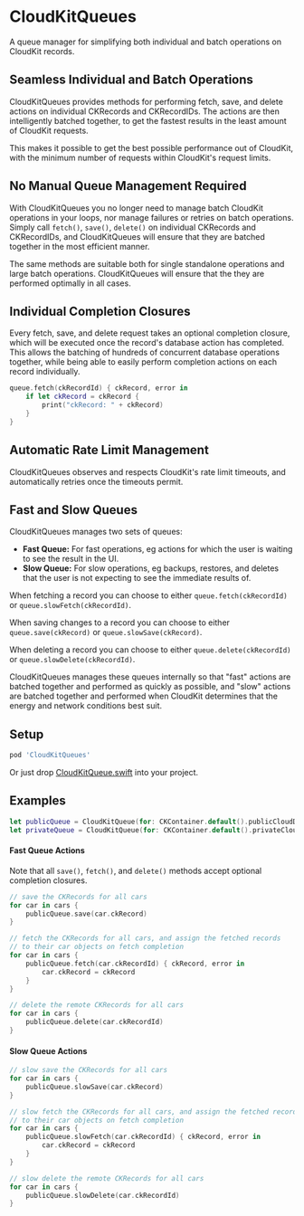 # CloudKitQueues

A queue manager for simplifying both individual and batch operations on CloudKit records.

## Seamless Individual and Batch Operations 

CloudKitQueues provides methods for performing fetch, save, and delete actions on individual CKRecords 
and CKRecordIDs. The actions are then intelligently batched together, to get the fastest results in the 
least amount of CloudKit requests. 

This makes it possible to get the best possible performance out of CloudKit, with the minimum 
number of requests within CloudKit's request limits.

## No Manual Queue Management Required

With CloudKitQueues you no longer need to manage batch CloudKit operations in your loops, nor 
manage failures or retries on batch operations. Simply call `fetch()`, `save()`, `delete()` on 
individual CKRecords and CKRecordIDs, and CloudKitQueues will ensure that they are batched 
together in the most efficient manner.

The same methods are suitable both for single standalone operations and large batch operations. 
CloudKitQueues will ensure that the they are performed optimally in all cases. 

## Individual Completion Closures 

Every fetch, save, and delete request takes an optional completion closure, which will be executed
once the record's database action has completed. This allows the batching of hundreds of concurrent
database operations together, while being able to easily perform completion actions on each record
individually. 

```swift
queue.fetch(ckRecordId) { ckRecord, error in
    if let ckRecord = ckRecord {
        print("ckRecord: " + ckRecord)
    }
}
```

## Automatic Rate Limit Management

CloudKitQueues observes and respects CloudKit's rate limit timeouts, and automatically retries once the 
timeouts permit. 

## Fast and Slow Queues

CloudKitQueues manages two sets of queues: 

- **Fast Queue:** For fast operations, eg actions for which the user is waiting to see the result
  in the UI.
- **Slow Queue:** For slow operations, eg backups, restores, and deletes that the user is
  not expecting to see the immediate results of.

When fetching a record you can choose to either `queue.fetch(ckRecordId)` or 
`queue.slowFetch(ckRecordId)`.

When saving changes to a record you can choose to either `queue.save(ckRecord)` or
`queue.slowSave(ckRecord)`.

When deleting a record you can choose to either `queue.delete(ckRecordId)` or 
`queue.slowDelete(ckRecordId)`. 

CloudKitQueues manages these queues internally so that "fast" actions are batched together and 
performed as quickly as possible, and "slow" actions are batched together and performed when 
CloudKit determines that the energy and network conditions best suit.

## Setup

```ruby
pod 'CloudKitQueues'
```

Or just drop [CloudKitQueue.swift](https://github.com/sobri909/CloudKitQueues/blob/master/Source/CloudKitQueue.swift) into your project. 

## Examples

```swift
let publicQueue = CloudKitQueue(for: CKContainer.default().publicCloudDatabase)
let privateQueue = CloudKitQueue(for: CKContainer.default().privateCloudDatabase)
```

#### Fast Queue Actions

Note that all `save()`, `fetch()`, and `delete()` methods accept optional completion closures. 

```swift
// save the CKRecords for all cars
for car in cars { 
    publicQueue.save(car.ckRecord) 
}
```

```swift
// fetch the CKRecords for all cars, and assign the fetched records
// to their car objects on fetch completion
for car in cars { 
    publicQueue.fetch(car.ckRecordId) { ckRecord, error in
        car.ckRecord = ckRecord
    }
}
```

```swift
// delete the remote CKRecords for all cars
for car in cars { 
    publicQueue.delete(car.ckRecordId)
}
```

#### Slow Queue Actions

```swift
// slow save the CKRecords for all cars
for car in cars { 
    publicQueue.slowSave(car.ckRecord) 
}
```

```swift
// slow fetch the CKRecords for all cars, and assign the fetched records
// to their car objects on fetch completion
for car in cars { 
    publicQueue.slowFetch(car.ckRecordId) { ckRecord, error in
        car.ckRecord = ckRecord
    }
}
```

```swift
// slow delete the remote CKRecords for all cars
for car in cars { 
    publicQueue.slowDelete(car.ckRecordId)
}
```
